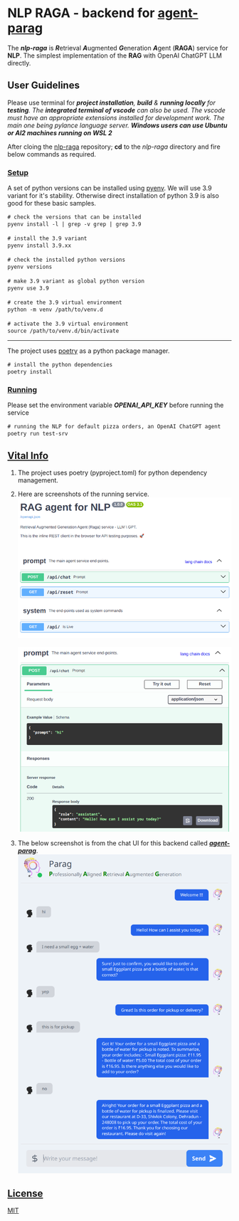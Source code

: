 # NLP RAGA - backend for [agent-parag](https://github.com/mainrepo/agent-parag)
The ***nlp-raga*** is ***R***etrieval ***A***ugmented ***G***eneration ***A***gent (**RAGA**) service for **NLP**. The simplest implementation of the **RAG** with OpenAI ChatGPT LLM directly.

## User Guidelines
Please use terminal for ***project installation**, **build** & **running locally** for **testing**. The **integrated terminal of vscode** can also be used. The vscode must have an appropriate extensions installed for development work. The main one being pylance language server. **Windows users can use Ubuntu or Al2 machines running on WSL 2***

After cloing the [nlp-raga](https://github.com/mainrepo/nlp-raga) repository; **cd** to the *nlp-raga* directory and fire below commands as required.

### <ins>Setup</ins>
A set of python versions can be installed using [pyenv](https://github.com/pyenv/pyenv). We will use 3.9 variant for it's stability. Otherwise direct installation of python 3.9 is also good for these basic samples.
```shell
# check the versions that can be installed
pyenv install -l | grep -v grep | grep 3.9

# install the 3.9 variant
pyenv install 3.9.xx

# check the installed python versions
pyenv versions

# make 3.9 variant as global python version
pyenv use 3.9

# create the 3.9 virtual environment
python -m venv /path/to/venv.d

# activate the 3.9 virtual environment
source /path/to/venv.d/bin/activate
```
___
The project uses [poetry](https://python-poetry.org/docs/#installation) as a python package manager.
```shell
# install the python dependencies
poetry install
```

### <ins>Running</ins>
Please set the environment variable ***OPENAI_API_KEY*** before running the service
```shell
# running the NLP for default pizza orders, an OpenAI ChatGPT agent
poetry run test-srv
```

## <ins>Vital Info</ins>
1. The project uses poetry (pyproject.toml) for python dependency management.
2. Here are screenshots of the running service.\
![Swagger](/images/swagger.png?raw=true) \
\
![Test](/images/test.png?raw=true)

3. The below screenshot is from the chat UI for this backend called ***[agent-parag](https://github.com/mainrepo/agent-parag)***.\
![BasicRun](/images/basic_run.png?raw=true)

## <ins>License</ins>
[MIT](https://choosealicense.com/licenses/mit/)